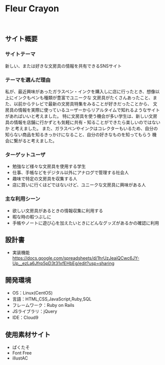 # Fleur Crayon
​
## サイト概要
### サイトテーマ
<!--何を『目的』とし、どのような『分類』なのかを簡潔に書く-->
​新しい、または好きな文房具の情報を共有できるSNSサイト
### テーマを選んだ理由
<!--なぜこのようなテーマにしたかを説明する-->
私が、最近興味があったガラスペン・インクを購入しに店に行ったとき、想像以上にインクもペンも種類が豊富でユニークな
文房具がたくさんあったこと、また、以前からテレビで最新の文房具特集をみることが好きだったことから、
文房具の情報を実際に使っているユーザーからリアルタイムで知れるようなサイトがあればいいと考えました。
特に文房具を使う機会が多い学生は、新しい文房具の情報を店舗に行かずとも気軽に共有・知ることができたら楽しいのではないか
と考えました。
また、ガラスペンやインクはコレクターもいるため、自分の知らない商品を知るきっかけになること、自分の好きなものを知ってもらう
機会に繋がると考えました。
​
### ターゲットユーザ
<!--誰に使ってもらうかを具体的に記載する-->
- 勉強など様々な文房具を使用する学生
- 仕事、手帳などをデジタル以外にアナログで管理する社会人
- 趣味で特定の文房具を収集する人
- 店に買いに行くほどではないけど、ユニークな文房具に興味がある人
​
### 主な利用シーン
<!--どのような時に使うのかの状況を記載すること-->
- 欲しい文房具があるときの情報収集に利用する
- 暇な時の暇つぶしに
- 手帳やノートに遊び心を加えたいときにどんなグッズがあるかの確認に利用
​
## 設計書
- 実装機能　https://docs.google.com/spreadsheets/d/1hrUzJeaiQCwc6JY-Up__ezLa6Jfrp5pD3t31xfEHbEg/edit?usp=sharing
​
## 開発環境
- OS：Linux(CentOS)
- 言語：HTML,CSS,JavaScript,Ruby,SQL
- フレームワーク：Ruby on Rails
- JSライブラリ：jQuery
- IDE：Cloud9
​
## 使用素材サイト
- ぱくたそ
- Font Free
- illustAC